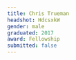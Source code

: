 ```yaml
---
title: Chris Trueman
headshot: HdcsxkW
gender: male
graduated: 2017
award: Fellowship
submitted: false
---
```

